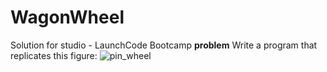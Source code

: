 # WagonWheel
Solution for studio - LaunchCode Bootcamp
**problem**
Write a program that replicates this figure:
![pin_wheel](https://user-images.githubusercontent.com/29842242/43427532-efa6758a-9427-11e8-98b0-931abfa46827.png)
